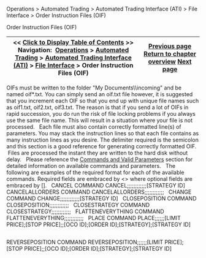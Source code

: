 ﻿
Operations > Automated Trading > Automated Trading Interface (ATI) > File Interface > Order Instruction Files (OIF)

Order Instruction Files (OIF)

| << [Click to Display Table of Contents](order_instruction_files_oif.md) >> **Navigation:**     [Operations](operations.md) > [Automated Trading](automated_trading.md) > [Automated Trading Interface (ATI)](automated_trading_interface_at.md) > [File Interface](file_interface.md) > Order Instruction Files (OIF) | [Previous page](file_interface.md) [Return to chapter overview](file_interface.md) [Next page](information_update_files.md) |
| --- | --- |
OIFs must be written to the folder "My Documents\\<NinjaTrader Folder>\\incoming" and be named oif*.txt. You can simply send an oif.txt file however, it is suggested that you increment each OIF so that you end up with unique file names such as oif1.txt, oif2.txt, oif3.txt. The reason is that if you send a lot of OIFs in rapid succession, you do run the risk of file locking problems if you always use the same file name. This will result in a situation where your file is not processed.
 
Each file must also contain correctly formatted line(s) of parameters. You may stack the instruction lines so that each file contains as many instruction lines as you desire. The delimiter required is the semicolon and this section is a good reference for generating correctly formatted OIF.  Files are processed the instant they are written to the hard disk without delay.
 
Please reference the [Commands and Valid Parameters](commands_and_valid_parameters.md) section for detailed information on available commands and parameters.
 
The following are examples of the required format for each of the available commands. Required fields are embraced by <> where optional fields are embraced by [].
 
CANCEL COMMAND
CANCEL;;;;;;;;;;<ORDER ID>;;[STRATEGY ID]
 
CANCELALLORDERS COMMAND
CANCELALLORDERS;;;;;;;;;;;;
 
CHANGE COMMAND
CHANGE;;;;<QUANTITY>;;<LIMIT PRICE>;<STOP PRICE>;;;<ORDER ID>;;[STRATEGY ID]
 
CLOSEPOSITION COMMAND
CLOSEPOSITION;<ACCOUNT>;<INSTRUMENT>;;;;;;;;;;
 
CLOSESTRATEGY COMMAND
CLOSESTRATEGY;;;;;;;;;;;;<STRATEGY ID>
 
FLATTENEVERYTHING COMMAND
FLATTENEVERYTHING;;;;;;;;;;;;
 
PLACE COMMAND
PLACE;<ACCOUNT>;<INSTRUMENT>;<ACTION>;<QTY>;<ORDER TYPE>;[LIMIT PRICE];[STOP PRICE];<TIF>;[OCO ID];[ORDER ID];[STRATEGY];[STRATEGY ID]
## 
REVERSEPOSITION COMMAND
REVERSEPOSITION;<ACCOUNT>;<INSTRUMENT>;<ACTION>;<QTY>;<ORDER TYPE>;[LIMIT PRICE];[STOP PRICE];<TIF>;[OCO ID];[ORDER ID];[STRATEGY];[STRATEGY ID]
